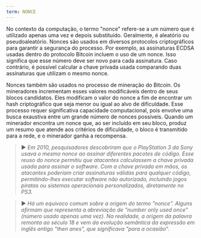 ```yaml
---
term: NONCE
---
```


No contexto da computação, o termo "nonce" refere-se a um número que é utilizado apenas uma vez e depois substituído. Geralmente, é aleatório ou pseudoaleatório. Nonces são usados em diversos protocolos criptográficos para garantir a segurança do processo. Por exemplo, as assinaturas ECDSA usadas dentro do protocolo Bitcoin incluem o uso de um nonce. Isso significa que esse número deve ser novo para cada assinatura. Caso contrário, é possível calcular a chave privada usada comparando duas assinaturas que utilizam o mesmo nonce.

Nonces também são usados no processo de mineração do Bitcoin. Os mineradores incrementam esses valores modificáveis dentro de seus blocos candidatos. Eles modificam o valor do nonce a fim de encontrar um hash criptográfico que seja menor ou igual ao alvo de dificuldade. Esse processo requer significativa capacidade computacional, pois envolve uma busca exaustiva entre um grande número de nonces possíveis. Quando um minerador encontra um nonce que, ao ser incluído em seu bloco, produz um resumo que atende aos critérios de dificuldade, o bloco é transmitido para a rede, e o minerador ganha a recompensa.

> ► *Em 2010, pesquisadores descobriram que o PlayStation 3 da Sony usava o mesmo nonce ao assinar diferentes pacotes de código. Esse reuso do nonce permitiu que atacantes calculassem a chave privada usada para assinar o software. Com a chave privada em mãos, os atacantes poderiam criar assinaturas válidas para qualquer código, permitindo-lhes executar software não autorizado, incluindo jogos piratas ou sistemas operacionais personalizados, diretamente no PS3.*

> ► *Há um equívoco comum sobre a origem do termo "nonce". Alguns afirmam que representa a abreviação de "number only used once" (número usado apenas uma vez). Na realidade, a origem da palavra remonta ao século 18 e vem da evolução semântica da expressão em inglês antigo "then anes", que significava "para a ocasião".*